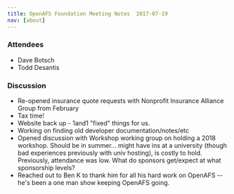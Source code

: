 ```yaml
---
title: OpenAFS Foundation Meeting Notes  2017-07-19
nav: [about]
---
```


### Attendees ###

* Dave Botsch
* Todd Desantis

### Discussion ###

* Re-opened insurance quote requests with Nonprofit Insurance Alliance Group from February
* Tax time!
* Website back up - 1and1 "fixed" things for us.
* Working on finding old developer documentation/notes/etc
* Opened discussion with Workshop working group on holding a 2018 workshop. Should be in summer... might have ins at a university (though bad experiences previously with univ hosting), is costly to hold. Previously, attendance was low. What do sponsors get/expect at what sponsorship levels?
* Reached out to Ben K to thank him for all his hard work on OpenAFS -- he's been a one man show keeping OpenAFS going.
